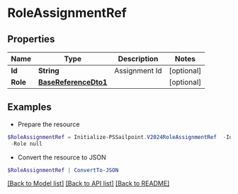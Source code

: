# RoleAssignmentRef
## Properties

Name | Type | Description | Notes
------------ | ------------- | ------------- | -------------
**Id** | **String** | Assignment Id | [optional] 
**Role** | [**BaseReferenceDto1**](BaseReferenceDto1.md) |  | [optional] 

## Examples

- Prepare the resource
```powershell
$RoleAssignmentRef = Initialize-PSSailpoint.V2024RoleAssignmentRef  -Id 1cbb0705b38c4226b1334eadd8874086 `
 -Role null
```

- Convert the resource to JSON
```powershell
$RoleAssignmentRef | ConvertTo-JSON
```

[[Back to Model list]](../README.md#documentation-for-models) [[Back to API list]](../README.md#documentation-for-api-endpoints) [[Back to README]](../README.md)

